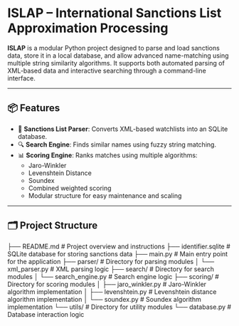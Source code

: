 # ISLAP – International Sanctions List Approximation Processing

**ISLAP** is a modular Python project designed to parse and load sanctions data, store it in a local database, and allow advanced name-matching using multiple string similarity algorithms. It supports both automated parsing of XML-based data and interactive searching through a command-line interface.

---

## 📦 Features

- 📂 **Sanctions List Parser**: Converts XML-based watchlists into an SQLite database.
- 🔍 **Search Engine**: Finds similar names using fuzzy string matching.
- 📊 **Scoring Engine**: Ranks matches using multiple algorithms:
  - Jaro-Winkler
  - Levenshtein Distance
  - Soundex
  - Combined weighted scoring
  - Modular structure for easy maintenance and scaling

---

## 🗂️ Project Structure

├── README.md               # Project overview and instructions
├── identifier.sqlite       # SQLite database for storing sanctions data
├── main.py                 # Main entry point for the application
├── parser/                 # Directory for parsing modules
│   └── xml_parser.py       # XML parsing logic
├── search/                 # Directory for search modules
│   └── search_engine.py    # Search engine logic
├── scoring/                # Directory for scoring modules
│   ├── jaro_winkler.py     # Jaro-Winkler algorithm implementation
│   ├── levenshtein.py      # Levenshtein distance algorithm implementation
│   └── soundex.py          # Soundex algorithm implementation
└── utils/                  # Directory for utility modules
    └── database.py         # Database interaction logic
